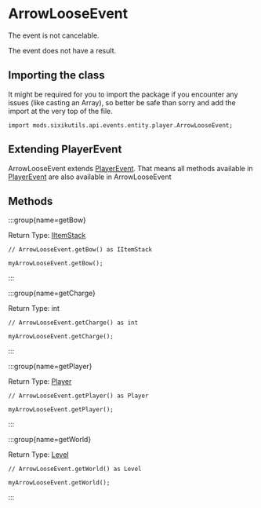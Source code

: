 # ArrowLooseEvent

The event is not cancelable.

The event does not have a result.

## Importing the class

It might be required for you to import the package if you encounter any issues (like casting an Array), so better be safe than sorry and add the import at the very top of the file.
```zenscript
import mods.sixikutils.api.events.entity.player.ArrowLooseEvent;
```


## Extending PlayerEvent

ArrowLooseEvent extends [PlayerEvent](/forge/api/event/entity/player/PlayerEvent). That means all methods available in [PlayerEvent](/forge/api/event/entity/player/PlayerEvent) are also available in ArrowLooseEvent

## Methods

:::group{name=getBow}

Return Type: [IItemStack](/vanilla/api/item/IItemStack)

```zenscript
// ArrowLooseEvent.getBow() as IItemStack

myArrowLooseEvent.getBow();
```

:::

:::group{name=getCharge}

Return Type: int

```zenscript
// ArrowLooseEvent.getCharge() as int

myArrowLooseEvent.getCharge();
```

:::

:::group{name=getPlayer}

Return Type: [Player](/mods/sixikutils/curios/player/Player)

```zenscript
// ArrowLooseEvent.getPlayer() as Player

myArrowLooseEvent.getPlayer();
```

:::

:::group{name=getWorld}

Return Type: [Level](/mods/sixikutils/pmmo/server/world)

```zenscript
// ArrowLooseEvent.getWorld() as Level

myArrowLooseEvent.getWorld();
```

:::


